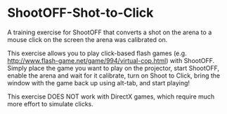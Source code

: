 # ShootOFF-Shot-to-Click

A training exercise for ShootOFF that converts a shot on the arena to a mouse click on the screen the arena was calibrated on.

This exercise allows you to play click-based flash games (e.g. http://www.flash-game.net/game/994/virtual-cop.html) with ShootOFF. Simply place the game you want to play on the projector, start ShootOFF, enable the arena and wait for it calibrate, turn on Shoot to Click, bring the window with the game back up using alt-tab, and start playing! 

This exercise DOES NOT work with DirectX games, which require much more effort to simulate clicks.
